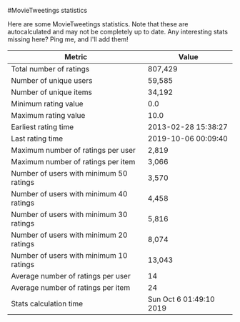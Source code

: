 #MovieTweetings statistics

Here are some MovieTweetings statistics. Note that these are autocalculated and may not be completely up to date. Any interesting stats missing here? Ping me, and I'll add them!

Metric | Value
--- | ---
Total number of ratings                 | 807,429
Number of unique users                  | 59,585
Number of unique items                  | 34,192
Minimum rating value                    | 0.0
Maximum rating value                    | 10.0
Earliest rating time                    | 2013-02-28 15:38:27
Last rating time                        | 2019-10-06 00:09:40
Maximum number of ratings per user      | 2,819
Maximum number of ratings per item      | 3,066
Number of users with minimum 50 ratings | 3,570
Number of users with minimum 40 ratings | 4,458
Number of users with minimum 30 ratings | 5,816
Number of users with minimum 20 ratings | 8,074
Number of users with minimum 10 ratings | 13,043
Average number of ratings per user      | 14
Average number of ratings per item      | 24
Stats calculation time                  | Sun Oct  6 01:49:10 2019

